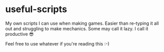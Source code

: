 # useful-scripts
My own scripts I can use when making games. Easier than re-typing it all out and struggling to make mechanics. Some may call it lazy. I call it productive :sunglasses:

Feel free to use whatever if you're reading this :-)

